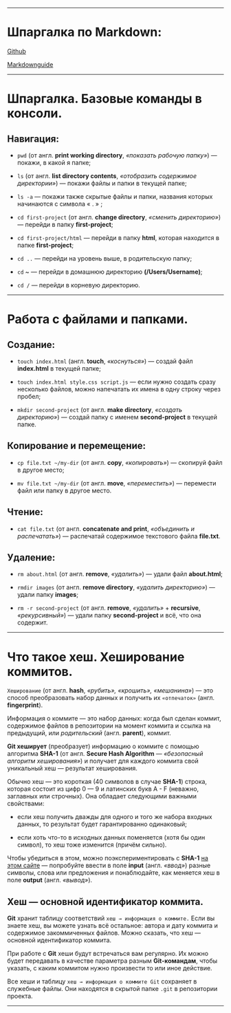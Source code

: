 

----

# Шпаргалка по Markdown:

[Github](https://gist.github.com/fomvasss/8dd8cd7f88c67a4e3727f9d39224a84c)

[Markdownguide](https://www.markdownguide.org/cheat-sheet/)


-----

# Шпаргалка. Базовые команды в консоли.


## Навигация:

- `pwd`     (от англ. **print working directory**, _«показать рабочую папку»_)     — покажи, в какой я папке;

- `ls`    (от англ. **list directory contents**, *«отобразить содержимое директории»*)      — покажи файлы и папки в текущей папке;

- `ls -a`         — покажи также скрытые файлы и папки, названия которых начинаются с символа « . » ;

- `cd first-project`     (от англ. **change directory**, *«сменить директорию»*)     — перейди в папку **first-project**;

- `cd first-project/html`         — перейди в папку **html**, которая находится в папке **first-project**;

- `cd ..`         — перейди на уровень выше, в родительскую папку;

- `cd` ~         — перейди в домашнюю директорию **(/Users/Username)**;

- `cd /`         — перейди в корневую директорию.


----

# Работа с файлами и папками.


## Создание:

- `touch index.html`     (англ. **touch**, *«коснуться»*)     — создай файл **index.html** в текущей папке;

- `touch index.html style.css script.js`         — если нужно создать сразу несколько файлов, можно напечатать их имена в одну строку через пробел;

- `mkdir second-project`    (от англ. **make directory**, *«создать директорию»*)      — создай папку с именем **second-project** в текущей папке.


## Копирование и перемещение:

- `cp file.txt ~/my-dir`     (от англ. **copy**, *«копировать»*)     — скопируй файл в другое место;

- `mv file.txt ~/my-dir`    (от англ. **move**, *«переместить»*)     — перемести файл или папку в другое место.


## Чтение:

- `cat file.txt`     (от англ. **concatenate and print**, *«объединить и распечатать»*)     — распечатай содержимое текстового файла **file.txt**.


## Удаление:

- `rm about.html`     (от англ. **remove**, *«удалить»*)     — удали файл **about.html**;

- `rmdir images`     (от англ. **remove directory**, *«удалить директорию»*)     — удали папку **images**;

- `rm -r second-project`     (от англ. **remove**, _«удалить»_ + **recursive**, _«рекурсивный»_)     — удали папку **second-project** и всё, что она содержит.


----


# Что такое хеш. Хеширование коммитов.

`Хеширование` (от англ. **hash**, *«рубить», «крошить», «мешанина»*) — это способ преобразовать набор данных и получить их `«отпечаток»` (англ. **fingerprint**).

Информация о коммите — это набор данных: когда был сделан коммит, содержимое файлов в репозитории на момент коммита и ссылка на предыдущий, или *родительский* (англ. **parent**), коммит.

**Git хеширует** (преобразует) информацию о коммите с помощью алгоритма **SHA-1** (от англ. **Secure Hash Algorithm** — *«безопасный алгоритм хеширования»*) и получает для каждого коммита свой уникальный хеш — результат хеширования.

Обычно хеш — это короткая (40 символов в случае **SHA-1**) строка, которая состоит из цифр 0 — 9 и латинских букв A - F (неважно, заглавных или строчных). Она обладает следующими важными свойствами:

- если хеш получить дважды для одного и того же набора входных данных, то результат будет гарантированно одинаковый;

- если хоть что-то в исходных данных поменяется (хотя бы один символ), то хеш тоже изменится (причём сильно).

Чтобы убедиться в этом, можно поэкспериментировать с **SHA-1**  [на этом сайте](https://emn178.github.io/online-tools/sha1.html) — попробуйте ввести в поле **input** (англ. *«ввод»*) разные символы, слова или предложения и понаблюдайте, как меняется хеш в поле **output** (англ. *«вывод»*).


## Хеш — основной идентификатор коммита.

**Git** хранит таблицу соответствий `хеш → информация о коммите.` Если вы знаете хеш, вы можете узнать всё остальное: автора и дату коммита и содержимое закоммиченных файлов. Можно сказать, что хеш — основной идентификатор коммита.

При работе с **Git** хеши будут встречаться вам регулярно. Их можно будет передавать в качестве параметра разным **Git-командам**, чтобы указать, с каким коммитом нужно произвести то или иное действие.

Все хеши и таблицу `хеш → информация о коммите Git` сохраняет в служебные файлы. Они находятся в скрытой папке `.git` в репозитории проекта.

-----

